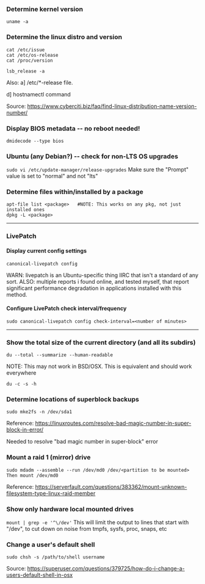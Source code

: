 ### Determine kernel version
```
uname -a
```

### Determine the linux distro and version
```
cat /etc/issue
cat /etc/os-release
cat /proc/version

lsb_release -a
```
Also:
a] /etc/*-release file.

d] hostnamectl command

Source: https://www.cyberciti.biz/faq/find-linux-distribution-name-version-number/


### Display BIOS metadata -- no reboot needed! 
```dmidecode --type bios```


### Ubuntu (any Debian?) -- check for non-LTS OS upgrades
```sudo vi /etc/update-manager/release-upgrades```
Make sure the "Prompt" value is set to "normal" and not "lts"

### Determine files within/installed by a package
```
apt-file list <package>   #NOTE: This works on any pkg, not just installed ones
dpkg -L <package>
```

---

### LivePatch

#### Display current config settings
```
canonical-livepatch config
```

WARN: livepatch is an Ubuntu-specific thing IIRC that isn't a standard of any sort.
ALSO: multiple reports i found online, and tested myself, that report significant performance degradation in applications installed with this method.


#### Configure LivePatch check interval/frequency
```
sudo canonical-livepatch config check-interval=<number of minutes>
```
---

### Show the total size of the current directory (and all its subdirs)
```
du --total --summarize --human-readable
```
NOTE: This may not work in BSD/OSX. This is equivalent and should work everywhere
```
du -c -s -h
```

### Determine locations of superblock backups
```sudo mke2fs -n /dev/sda1```

Reference: https://linuxroutes.com/resolve-bad-magic-number-in-super-block-in-error/

Needed to resolve "bad magic number in super-block" error


### Mount a raid 1 (mirror) drive
```
sudo mdadm --assemble --run /dev/md0 /dev/<partition to be mounted>
Then mount /dev/md0
```
Reference: https://serverfault.com/questions/383362/mount-unknown-filesystem-type-linux-raid-member



### Show only hardware local mounted drives
```mount | grep -e '^\/dev'```
This will limit the output to lines that start with "/dev", to cut down on noise from tmpfs, sysfs, proc, snaps, etc


### Change a user's default shell
```sudo chsh -s /path/to/shell username```

Source: https://superuser.com/questions/379725/how-do-i-change-a-users-default-shell-in-osx
